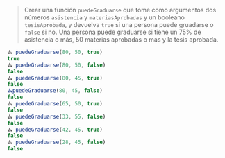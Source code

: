 > Crear una función `puedeGraduarse` que tome como argumentos dos números `asistencia` y `materiasAprobadas` y un booleano `tesisAprobada`, y devuelva `true` si una persona puede gruadarse o `false` si no. Una persona puede graduarse si tiene un 75% de asistencia o más, 50 materias aprobadas o más y la tesis aprobada.
> 
```javascript
ム puedeGraduarse(80, 50, true)
true
ム puedeGraduarse(80, 50, false)
false
ム puedeGraduarse(80, 45, true)
false
ムpuedeGraduarse(80, 45, false)
false
ム puedeGraduarse(65, 50, true)
false
ム puedeGraduarse(33, 55, false)
false
ム puedeGraduarse(42, 45, true)
false
ム puedeGraduarse(28, 45, false)
false
```